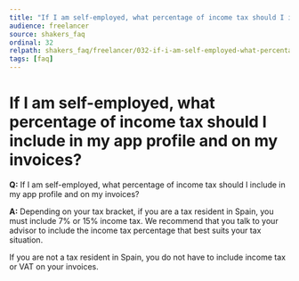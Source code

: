 ```yaml
---
title: "If I am self-employed, what percentage of income tax should I include in my app profile and on my invoices?"
audience: freelancer
source: shakers_faq
ordinal: 32
relpath: shakers_faq/freelancer/032-if-i-am-self-employed-what-percentage-of-income-tax-should-i-include-in-my-app-p.md
tags: [faq]
---
```


# If I am self-employed, what percentage of income tax should I include in my app profile and on my invoices?

**Q:** If I am self-employed, what percentage of income tax should I include in my app profile and on my invoices?

**A:** Depending on your tax bracket, if you are a tax resident in Spain, you must include 7% or 15% income tax. We recommend that you talk to your advisor to include the income tax percentage that best suits your tax situation.

If you are not a tax resident in Spain, you do not have to include income tax or VAT on your invoices.
